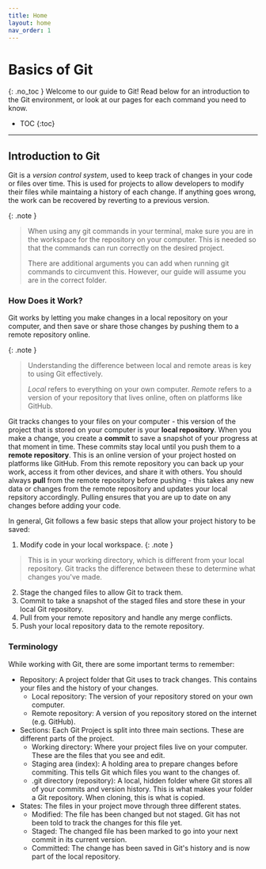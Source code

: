 ```yaml
---
title: Home
layout: home
nav_order: 1
---
```

# Basics of Git
{: .no_toc }
Welcome to our guide to Git! Read below for an introduction to the Git environment, or look at our pages for each command you need to know.

- TOC
{:toc}

---

## Introduction to Git
Git is a *version control system*, used to keep track of changes in your code or files over time. This is used for projects to allow developers to modify their files while maintaing a history of each change. If anything goes wrong, the work can be recovered by reverting to a previous version.

{: .note }
> When using any git commands in your terminal, make sure you are in the workspace for the repository on your computer. This is needed so that the commands can run correctly on the desired project.
>
> There are additional arguments you can add when running git commands to circumvent this. However, our guide will assume you are in the correct folder.

### How Does it Work?
Git works by letting you make changes in a local repository on your computer, and then save or share those changes by pushing them to a remote repository online.

{: .note }
> Understanding the difference between local and remote areas is key to using Git effectively.
>
> *Local* refers to everything on your own computer.
> *Remote* refers to a version of your repository that lives online, often on platforms like GitHub.

Git tracks changes to your files on your computer - this version of the project that is stored on your computer is your **local repository**. When you make a change, you create a **commit** to save a snapshot of your progress at that moment in time. These commits stay local until you push them to a **remote repository**. This is an online version of your project hosted on platforms like GitHub. From this remote repository you can back up your work, access it from other devices, and share it with others. You should always **pull** from the remote repository before pushing - this takes any new data or changes from the remote repository and updates your local repsitory accordingly. Pulling ensures that you are up to date on any changes before adding your code.

In general, Git follows a few basic steps that allow your project history to be saved:
1. Modify code in your local workspace. 
{: .note }
> This is in your working directory, which is different from your local repository. Git tracks the difference between these to determine what changes you've made.
2. Stage the changed files to allow Git to track them.
3. Commit to take a snapshot of the staged files and store these in your local Git repository.
4. Pull from your remote repository and handle any merge conflicts.
5. Push your local repository data to the remote repository.

### Terminology
While working with Git, there are some important terms to remember:
- Repository: A project folder that Git uses to track changes. This contains your files and the history of your changes.
    - Local repository: The version of your repository stored on your own computer.
    - Remote repository: A version of you repository stored on the internet (e.g. GitHub).
- Sections: Each Git Project is split into three main sections. These are different parts of the project.
    - Working directory: Where your project files live on your computer. These are the files that you see and edit.
    - Staging area (index): A holding area to prepare changes before commiting. This tells Git which files you want to the changes of.
    - .git directory (repository): A local, hidden folder where Git stores all of your commits and version history. This is what makes your folder a Git repository. When cloning, this is what is copied.
- States: The files in your project move through three different states.
    - Modified: The file has been changed but not staged. Git has not been told to track the changes for this file yet.
    - Staged: The changed file has been marked to go into your next commit in its current version.
    - Committed: The change has been saved in Git's history and is now part of the local repository.